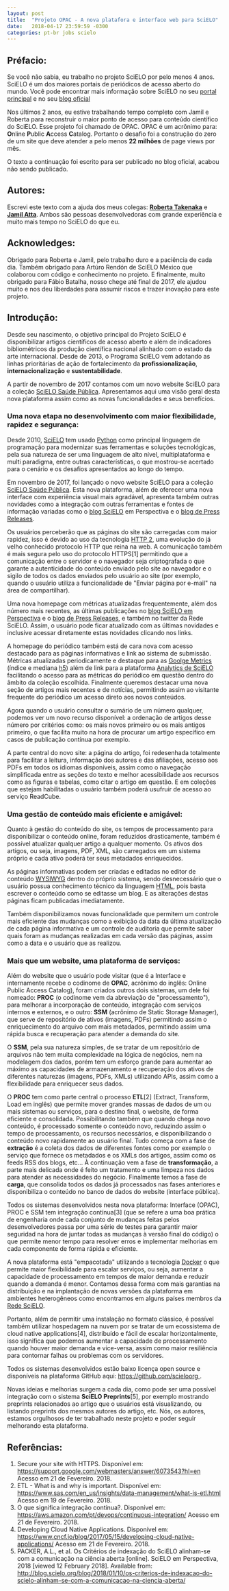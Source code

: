 ```yaml
---
layout: post
title:  "Projeto OPAC - A nova platafora e interface web para SciELO"
date:   2018-04-17 23:59:59 -0300
categories: pt-br jobs scielo
---
```


## Préfacio:

Se você não sabia, eu trabalho no projeto SciELO por pelo menos 4 anos. SciELO é um dos maiores portais de periódicos de acesso aberto do mundo.
Você pode encontrar mais informação sobre SciELO no seu [portal principal][scielo-portal] e no seu [blog oficial][scielo-blog]

Nos últimos 2 anos, eu estive trabalhando tempo completo com Jamil e Roberta para reconstruir o maior ponto de acesso para conteúdo científico do SciELO.
Esse projeto foi chamado de OPAC. OPAC é um acrônimo para: **O**nline **P**ublic **A**ccess **C**atalog. Portanto o desafio foi a construção do zero de um site
que deve atender a pelo menos **22 milhões** de page views por mês.

O texto a continuação foi escrito para ser publicado no blog oficial, acabou não sendo publicado.

## Autores:

Escrevi este texto com a ajuda dos meus colegas: [**Roberta Takenaka**][linkedin-roberta] e [**Jamil Atta**][linkedin-jamil]. Ambos são pessoas desenvolvedoras
com grande experiência e  muito mais tempo no SciELO do que eu.


## Acknowledges:

Obrigado para Roberta e Jamil, pelo trabalho duro e a paciência de cada dia. Também obrigado para Artúro Rendón de SciELO México que colaborou com código e conhecimento no projeto.
E finalmente, muito obrigado para Fábio Batalha, nosso chege até final de 2017, ele ajudou muito e nos deu liberdades para assumir riscos e trazer inovação para este projeto.

## Introdução:

Desde seu nascimento, o objetivo principal do Projeto SciELO é disponibilizar artigos científicos de acesso aberto e além de indicadores bibliométricos
da produção científica nacional alinhado com o estado da arte internacional. Desde de 2013, o Programa SciELO vem adotando as linhas prioritárias de ação de
fortalecimento da **profissionalização**, **internacionalização** e **sustentabilidade**.

A partir de novembro de 2017 contamos com um novo website SciELO para a coleção [SciELO Saúde Pública][scielo-sp]. Apresentamos aqui uma visão geral desta nova plataforma
assim como as novas funcionalidades e seus benefícios.

### Uma nova etapa no desenvolvimento com maior flexibilidade, rapidez e segurança:

Desde 2010, [SciELO][scielo-portal] tem usado [Python][python-org] como principal linguagem de programação para modernizar suas ferramentas e soluções tecnológicas,
pela sua natureza de ser uma linguagem de alto nível, multiplataforma e multi paradigma, entre outras características, o que mostrou-se acertado para o cenário e
os desafios apresentados ao longo do tempo.

Em novembro de 2017, foi lançado o novo website SciELO para a coleção [SciELO Saúde Pública][scielo-sp]. Esta nova plataforma, além de oferecer uma nova interface
com experiência visual mais agradável, apresenta também outras novidades como a integração com outras ferramentas e fontes de informação variadas como o [blog SciELO][scielo-blog]
em Perspectiva e o [blog de Press Releases][scielo-press].


Os usuários perceberão que as páginas do site são carregadas com maior rapidez, isso é devido ao uso da tecnologia [HTTP 2][http2], uma evolução do já velho conhecido protocolo HTTP
que reina na web. A comunicação também é mais segura pelo uso do protocolo HTTPS[1] permitindo que a comunicação entre o servidor e o navegador seja criptografada o que garante a
autenticidade do conteúdo enviado pelo site ao navegador e o sigilo de todos os dados enviados pelo usuário ao site
(por exemplo, quando o usuário utiliza a funcionalidade de "Enviar página por e-mail" na área de compartilhar).

Uma nova homepage com métricas atualizadas frequentemente, além dos número mais recentes, as últimas publicações no [blog SciELO em Perspectiva][scielo-blog] e o
[blog de Press Releases][scielo-press], e também no twitter da Rede SciELO. Assim, o usuário pode ficar atualizado com as últimas novidades e inclusive acessar diretamente estas
novidades clicando nos links.

A homepage do periódico também está de cara nova com acesso destacado para as páginas informativas e link ao sistema de submissão. Métricas atualizadas periodicamente e destaque
para as [Goolge Metrics][google-metrics] (índice e mediana [h5][h5]) além de link para a plataforma [Analytics de SciELO][scielo-analytics] facilitando o acesso para as métricas
do periódico em questão dentro do âmbito da coleção escolhida. Finalmente queremos destacar uma nova seção de artigos mais recentes e de notícias, permitindo assim ao visitante
frequente do periódico um acesso direto aos novos conteúdos.


Agora quando o usuário consultar o sumário de um número qualquer, podemos ver um novo recurso disponível: a ordenação de artigos desse número por critérios como: os mais novos
primeiro ou os mais antigos primeiro, o que facilita muito na hora de procurar um artigo específico em casos de publicação contínua por exemplo.

A parte central do novo site: a página do artigo, foi redesenhada totalmente para facilitar a leitura, informação dos autores e das afiliações, acesso aos PDFs em todos os idiomas
disponíveis, assim como o navegação simplificada entre as seções do texto e melhor acessibilidade aos recursos como as figuras e tabelas, como citar o artigo em questão. E em
coleções que estejam habilitadas o usuário também poderá usufruir de acesso ao serviço ReadCube.


### Uma gestão de conteúdo mais eficiente e amigável:

Quanto à gestão do conteúdo do site, os tempos de processamento para disponibilizar o conteúdo online, foram reduzidos drasticamente, também é possível atualizar qualquer artigo
a qualquer momento. Os ativos dos artigos, ou seja, imagens, PDF, XML, são carregados em um sistema próprio e cada ativo poderá ter seus metadados enriquecidos.

As páginas informativas podem ser criadas e editadas no editor de conteúdo [WYSIWYG][editor-web] dentro do próprio sistema, sendo desnecessário que o usuário possua conhecimento técnico da
linguagem [HTML][html], pois basta escrever o conteúdo como se editasse um blog. E as alterações destas páginas ficam publicadas imediatamente.

Também disponibilizamos novas funcionalidade que permitem um controle mais eficiente das mudanças como a exibição da data da última atualização de cada página informativa e um
controle de auditoria que permite saber quais foram as mudanças realizadas em cada versão das páginas, assim como a data e o usuário que as realizou.

### Mais que um website, uma plataforma de serviços:

Além do website que o usuário pode visitar (que é a Interface e internamente recebe o codinome de **OPAC**, acrônimo do inglês: Online Public Access Catalog), foram criados outros
dois sistemas, um dele foi nomeado: **PROC** (o codinome vem da abreviação de "processamento"), para melhorar a incorporação de conteúdo, integração com serviços internos e externos,
e o outro: **SSM** (acrônimo de Static Storage Manager), que serve de repositório de ativos (imagens, PDFs) permitindo assim o enriquecimento do arquivo com mais metadados, permitindo
assim uma rápida busca e recuperação para atender a demanda do site.


O **SSM**, pela sua natureza simples, de se tratar de um repositório de arquivos não tem muita complexidade na lógica de negócios, nem na modelagem dos dados, porém tem um esforço
grande para aumentar ao máximo as capacidades de armazenamento e recuperação dos ativos de diferentes naturezas (imagens, PDFs, XMLs) utilizando APIs, assim como a flexibilidade para
enriquecer seus dados.

O **PROC** tem como parte central o processo **ETL**[2] (Extract, Transform, Load em inglês) que permite mover grandes massas de dados de um ou mais sistemas ou serviços, para o
destino final, o website, de forma eficiente e consolidada. Possibilitando também que quando chega novo conteúdo, é processado somente o conteúdo novo, reduzindo assim o tempo de
processamento, os recursos necessários, e disponibilizando o conteúdo novo rapidamente ao usuário final. Tudo começa com a fase de **extração** é a coleta dos dados de diferentes
fontes como por exemplo o serviço que fornece os metadados e os XMLs dos artigos, assim como os feeds RSS dos blogs, etc… À continuação vem a fase de **transformação**, a parte
mais delicada onde é feito um tratamento e uma limpeza nos dados para atender as necessidades do negócio. Finalmente temos a fase de **carga**, que consolida todos os dados já
processados nas fases anteriores e disponibiliza o conteúdo no banco de dados do website (interface pública).

Todos os sistemas desenvolvidos nesta nova plataforma: Interface (OPAC), PROC e SSM tem integração contínua[3] (que se refere a uma boa prática de engenharia onde cada conjunto de
mudanças feitas pelos desenvolvedores passa por uma série de testes para garantir maior seguridad na hora de juntar todas as mudanças à versão final do código) o que permite menor
tempo para resolver erros e implementar melhorias em cada componente de forma rápida e eficiente.

A nova plataforma está "empacotada" utilizando a tecnologia [Docker][docker] o que permite maior flexibilidade para escalar serviços, ou seja, aumentar a capacidade de processamento
em tempos de maior demanda e reduzir quando a demanda é menor. Contamos dessa forma com mais garantias na distribuição e na implantação de novas versões da plataforma em ambientes
heterogêneos como encontramos em alguns países membros da [Rede SciELO][rede-scielo].

Portanto, além de permitir uma instalação no formato clássico, é possível também utilizar hospedagem na nuvem por se tratar de um ecossistema de cloud native applications[4],
distribuído e fácil de escalar horizontalmente, isso significa que podemos aumentar a capacidade de processamento quando houver maior demanda e vice-versa, assim como maior
resiliência para contornar falhas ou problemas com os servidores.

Todos os sistemas desenvolvidos estão baixo licença open source e disponíveis na plataforma GitHub aqui: [https://github.com/scieloorg ][scielo-github].

Novas ideias e melhorias surgem a cada dia, como pode ser uma possível integração com o sistema **SciELO Preprints**[5], por exemplo mostrando preprints relacionados ao artigo
que o usuários está visualizando, ou listando preprints dos mesmos autores do artigo, etc.
Nós, os autores, estamos orgulhosos de ter trabalhado neste projeto e poder seguir melhorando esta plataforma.

## Referências:
1. Secure your site with HTTPS. Disponível em: https://support.google.com/webmasters/answer/6073543?hl=en Acesso em 21 de Fevereiro. 2018.
2. ETL - What is and why is important. Disponível em: https://www.sas.com/en_us/insights/data-management/what-is-etl.html Acesso em 19 de Fevereiro. 2018.
3. O que significa integração contínua?. Disponível em: https://aws.amazon.com/pt/devops/continuous-integration/ Acesso em 21 de Fevereiro. 2018.
4. Developing Cloud Native Applications. Disponível em: https://www.cncf.io/blog/2017/05/15/developing-cloud-native-applications/ Acesso em 21 de Fevereiro. 2018.
5. PACKER, A.L., et al. Os Critérios de indexação do SciELO alinham-se com a comunicação na ciência aberta [online]. SciELO em Perspectiva, 2018 [viewed 12 February 2018]. Available from: http://blog.scielo.org/blog/2018/01/10/os-criterios-de-indexacao-do-scielo-alinham-se-com-a-comunicacao-na-ciencia-aberta/



[scielo-portal]: http://scielo.org/
[scielo-blog]: http://blog.scielo.org/
[scielo-press]: https://pressreleases.scielo.org/
[linkedin-roberta]: https://www.linkedin.com/in/roberta-mayumi-takenaka-709399/
[linkedin-jamil]: https://www.linkedin.com/in/jamil-atta-junior-78b3a825/
[scielo-sp]: https://scielosp.org/
[python-org]: https://python.org
[http2]: https://developers.google.com/web/fundamentals/performance/http2/?hl=pt-br
[google-metrics]: https://www.optimizesmart.com/complete-guide-to-dimensions-and-metrics-in-google-analytics/
[h5]: https://www.scirp.org/journal/Journalcitationdetails.aspx?JournalID=1573
[scielo-analytics]: https://analytics.scielo.org/
[editor-web]: https://ckeditor.com/ckeditor-4/
[html]: https://www.w3schools.com/html/
[docker]: https://www.docker.com/
[rede-scielo]: http://blog.scielo.org/blog/tag/rede-scielo/#.Wo_-2xPwZTY
[scielo-github]: https://github.com/scieloorg
